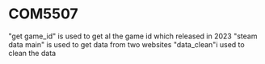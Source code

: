 # COM5507
"get game_id" is used to get al the game id which released in 2023
"steam data main" is used to get data from two websites
"data_clean"i used to clean the data
